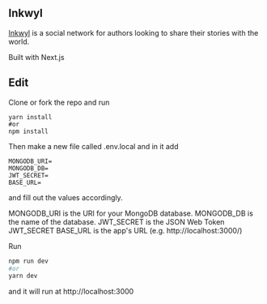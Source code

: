 ## Inkwyl

[Inkwyl](https://inkwyl.vercel.app/) is a social network for authors looking to share their stories with the world. 

Built with Next.js

## Edit

Clone or fork the repo and run 
```
yarn install
#or
npm install
```
Then make a new file called .env.local and in it add
```
MONGODB_URI=
MONGODB_DB=
JWT_SECRET=
BASE_URL=
```
and fill out the values accordingly.

MONGODB_URI is the URI for your MongoDB database.
MONGODB_DB is the name of the database.
JWT_SECRET is the JSON Web Token JWT_SECRET
BASE_URL is the app's URL (e.g. http://localhost:3000/)

Run 
```bash
npm run dev
#or
yarn dev
```
and it will run at http://localhost:3000
